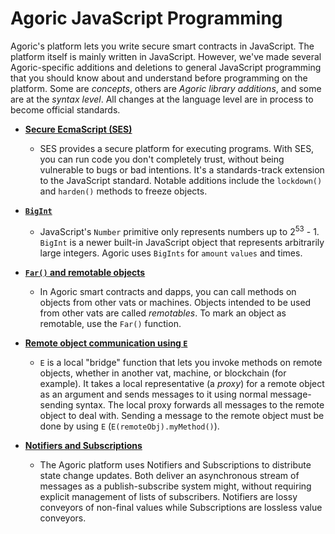 # Agoric JavaScript Programming

Agoric's platform lets you write secure smart contracts in JavaScript. The platform 
itself is mainly written in JavaScript. However, we've made several Agoric-specific 
additions and deletions to general JavaScript programming that you should know about 
and understand before programming on the platform. Some are *concepts*, others 
are *Agoric library additions*, and some are at the *syntax level*. All changes at the 
language level are in process to become official standards.

- **[Secure EcmaScript (SES)](./ses/)**
  - SES provides a secure platform for
    executing programs. With SES, you can run code you don't completely trust,
    without being vulnerable to bugs or bad intentions. It's a
    standards-track extension to the JavaScript standard. Notable additions
    include the `lockdown()` and `harden()` methods to freeze objects. 
    
- **[`BigInt`](./bigint.md)** 
  - JavaScript's `Number` primitive only represents
    numbers up to 2<sup>53</sup> - 1. `BigInt` is a newer built-in JavaScript 
    object that represents arbitrarily large integers. Agoric uses `BigInts` for 
    `amount` `values` and times.

- **[`Far()` and remotable objects](./far.md)**
  - In Agoric smart contracts and dapps, you can call methods on objects from other
    vats or machines. Objects intended to be used from other vats are called *remotables*. 
    To mark an object as remotable, use the `Far()` function.

- **[Remote object communication using `E`](./eventual-send.md)**
  - `E` is a local "bridge" function that lets
    you invoke methods on remote objects, whether in another vat, machine, or blockchain (for example).
    It takes a local representative (a *proxy*) for a remote object as an argument and sends messages
    to it using normal message-sending syntax. The local proxy forwards all messages to the remote 
    object to deal with. Sending a message to the remote object must be done by 
    using `E` (`E(remoteObj).myMethod()`).

- **[Notifiers and Subscriptions](./notifiers.md)**
  - The Agoric platform uses Notifiers and Subscriptions to distribute state change
    updates. Both deliver an asynchronous stream of messages as a publish-subscribe system
    might, without requiring explicit management of lists of subscribers. Notifiers are
    lossy conveyors of non-final values while Subscriptions are lossless value conveyors.
